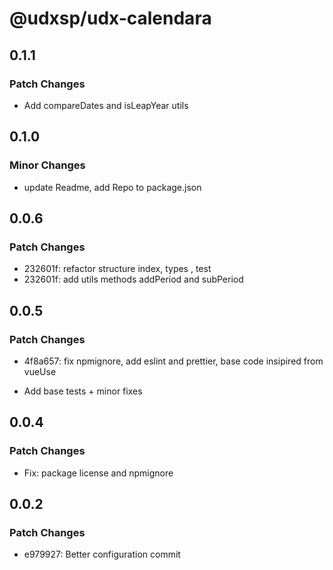# @udxsp/udx-calendara

## 0.1.1

### Patch Changes

-   Add compareDates and isLeapYear utils

## 0.1.0

### Minor Changes

-   update Readme, add Repo to package.json

## 0.0.6

### Patch Changes

-   232601f: refactor structure index, types , test
-   232601f: add utils methods addPeriod and subPeriod

## 0.0.5

### Patch Changes

-   4f8a657: fix npmignore, add eslint and prettier, base code insipired from vueUse

-   Add base tests + minor fixes

## 0.0.4

### Patch Changes

-   Fix: package license and npmignore

## 0.0.2

### Patch Changes

-   e979927: Better configuration commit
